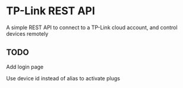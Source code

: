 # TP-Link REST API

A simple REST API to connect to a TP-Link cloud account, and control devices remotely

## TODO
Add login page

Use device id instead of alias to activate plugs
